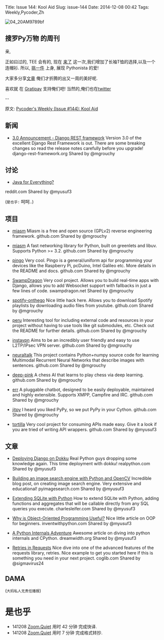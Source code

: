 Title: Issue 144: Kool Aid
Slug: issue-144
Date: 2014-12-08 00:42
Tags: Weekly,Pycoder,Zh 

![04_20AM9789bf](https://gallery.mailchimp.com/9735795484d2e4c204da82a29/images/Image_202014_01_22_20at_2010.45.04_20AM9789bf.png)

##  搜罗Py万物 的周刊

亲,


正如曰过的, TEE 会有的, 现在
[来了](http://teespring.com/pycoders4)
这一次,我们增加了长袖T恤的选择,以及一个连帽衫. 
所以, 
[挑一件](http://teespring.com/pycoders4)
上身,
展现  Pythonista 的爱!


大家多分享[文章](http://pycoders.com/submissions/) 
俺们才折腾的出又一周的美好呢.

喜欢就
在 [Gratipay](https://www.gratipay.com/PycodersWeekly)
支持俺们吧!
当然的,俺们也在[twitter](http://www.twitter.com/pycoders)


--

原文: [Pycoder's Weekly (Issue #144): Kool Aid](http://us4.campaign-archive1.com/?u=9735795484d2e4c204da82a29&id=7489f8ef97&e=889f3f6a05)



## 新闻

- [3.0 Announcement - Django REST framework](http://www.django-rest-framework.org/topics/3.0-announcement/)
Version 3.0 of the excellent Django Rest Framework is out. There are some breaking changes so read the release notes carefully before you upgrade!
django-rest-framework.org
Shared by @mgrouchy
 

## 讨论

- [Java for Everything?](http://www.reddit.com/r/Python/comments/2nwvcg/java_for_everything_what_does_pythonistas_think/)

reddit.com
Shared by @myusuf3

(`是也乎:`
呵呵..)

## 项目


- [miasm](https://github.com/cea-sec/miasm)
Miasm is a free and open source (GPLv2) reverse engineering framework.
github.com
Shared by @mgrouchy
 

- [miasm](https://github.com/cea-sec/miasm)
A fast networking library for Python, built on greenlets and libuv. Supports Python >= 3.2.
github.com
Shared by @mgrouchy
 

- [pingo](https://github.com/garoa/pingo)
Very cool. Pingo is a general/uniform api for programming your devices like the Raspberry Pi, pcDuino, Intel Galileo etc. More details in the README and docs.
github.com
Shared by @mgrouchy
 

- [SwampDragon](http://swampdragon.net/)
Very cool project. Allows you to build real-time apps with Django, allows you to add Websocket support with fallbacks in just a few lines of code.
swampdragon.net
Shared by @mgrouchy
 

- [spotify-onthego](https://github.com/regisb/spotify-onthego)
Nice little hack here. Allows you to download Spotify playlists by downloading audio files from youtube.
github.com
Shared by @mgrouchy
 

- [peru](https://github.com/buildinspace/peru)
Interesting tool for including external code and resources in your project without having to use tools like git submodules, etc. Check out the README for further details.
github.com
Shared by @mgrouchy
 

- [instavpn](https://github.com/sockeye44/instavpn)
Aims to be an incredibly user friendly and easy to use L2TP/IPsec VPN server.
github.com
Shared by @mgrouchy
 

- [neuraltalk](https://github.com/karpathy/neuraltalk)
This project contains Python+numpy source code for learning Multimodal Recurrent Neural Networks that describe images with sentences.
github.com
Shared by @mgrouchy
 

- [deep-pink](https://github.com/erikbern/deep-pink)
A chess AI that learns to play chess via deep learning.
github.com
Shared by @mgrouchy
 

- [err](https://github.com/gbin/err)
A pluggable chatbot, designed to be easily deployable, maintained and highly extensible. Supports XMPP, Campfire and IRC.
github.com
Shared by @mgrouchy
 

- [jitpy](https://github.com/fijal/jitpy)
I heard you liked PyPy, so we put PyPy in your Cython.
github.com
Shared by @mgrouchy
 

- [tortilla](https://github.com/redodo/tortilla)
Very cool project for consuming APIs made easy. Give it a look if you are tried of writing API wrappers.
github.com
Shared by @myusuf3

## 文章
- [Deploying Django on Dokku](https://realpython.com/blog/python/deploying-a-django-app-on-dokku/)
Real Python guys dropping some knowledge again. This time deployment with dokku!
realpython.com
Shared by @myusuf3
 

- [Building an image search engine with Python and OpenCV](http://www.pyimagesearch.com/2014/12/01/complete-guide-building-image-search-engine-python-opencv/)
Incredible blog post, on creating image search engine. Very extensive and educational!
pyimagesearch.com
Shared by @myusuf3
 

- [Extending SQLite with Python](http://charlesleifer.com/blog/extending-sqlite-with-python/)
How to extend SQLite with Python, adding functions and aggregates that will be callable directly from any SQL queries you execute.
charlesleifer.com
Shared by @myusuf3
 

- [Why is Object-Oriented Programming Useful?](http://inventwithpython.com/blog/2014/12/02/why-is-object-oriented-programming-useful-with-an-role-playing-game-example/)
Nice little article on OOP for beginners.
inventwithpython.com
Shared by @myusuf3
 

- [A Python Internals Adventure](http://flowerhack.dreamwidth.org/3594.html)
Awesome article on diving into python internals and CPython.
dreamwidth.org
Shared by @myusuf3
 

- [Retries in Requests](http://www.coglib.com/~icordasc/blog/2014/12/retries-in-requests.html)
Nice dive into one of the advanced features of the requests library, retries. Nice example to get you started here if this is something you need in your next project.
coglib.com
Shared by @sigmavirus24

## DAMA
(`大妈私人无责任播报`)


# 是也乎

- 141208 [Zoom.Quiet](http://zoomquiet.org/) 用时 42 分钟 完成快译.
- 141208 [Zoom.Quiet](http://zoomquiet.org/) 用时 7 分钟 完成格式转抄.

    
 
